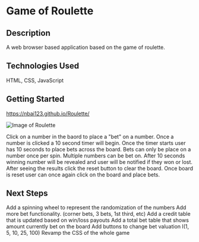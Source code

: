 # Game of Roulette

## Description

A web browser based application based on the game of roulette.

## Technologies Used

HTML, CSS, JavaScript

## Getting Started

<https://nbai123.github.io/Roulette/>

![Image of Roulette](https://i.imgur.com/mA6BBDv.png)

Click on a number in the baord to place a "bet" on a number.
Once a number is clicked a 10 second timer will begin.
Once the timer starts user has 10 seconds to place bets across the board.
Bets can only be place on a number once per spin.
Multiple numbers can be bet on.
After 10 seconds winning number will be revealed and user will be notified if they won or lost.
After seeing the results click the reset button to clear the board.
Once board is reset user can once again click on the board and place bets.

## Next Steps

Add a spinning wheel to represent the randomization of the numbers
Add more bet functionality. (corner bets, 3 bets, 1st third, etc)
Add a credit table that is updated based on win/loss payouts
Add a total bet table that shows amount currently bet on the board
Add buttons to change bet valuation I(1, 5, 10, 25, 100)
Revamp the CSS of the whole game

